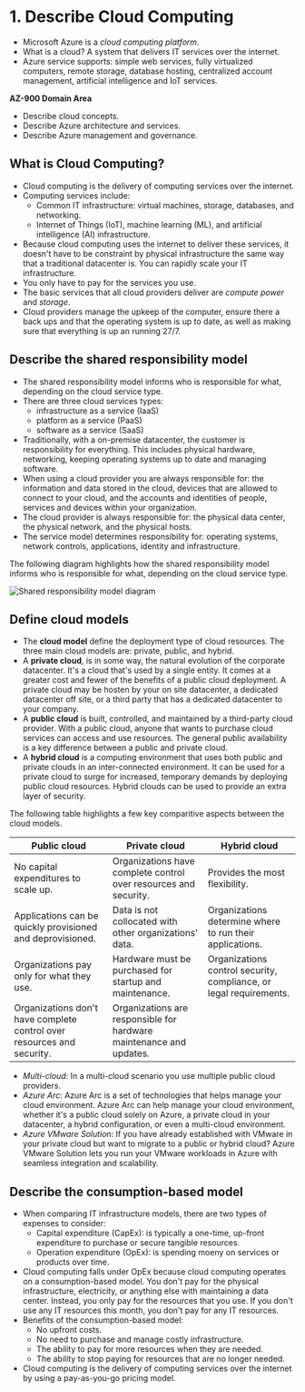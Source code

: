 # 1. Describe Cloud Computing

  * Microsoft Azure is a *cloud computing platform*.
  * What is a cloud? A system that delivers IT services over the internet.
  * Azure service supports: simple web services, fully virtualized computers, remote storage, database hosting, centralized account management, artificial intelligence and IoT services.

**AZ-900 Domain Area**

 * Describe cloud concepts.
 * Describe Azure architecture and services.
 * Describe Azure management and governance.

## What is Cloud Computing?

 * Cloud computing is the delivery of computing services over the internet.
 * Computing services include:
   * Common IT infrastructure: virtual machines, storage, databases, and networking.
   * Internet of Things (IoT), machine learning (ML), and artificial intelligence (AI) infrastructure.
 * Because cloud computing uses the internet to deliver these services, it doesn't have to be constraint by physical infrastructure the same way that a traditional datacenter is. You can rapidly scale your IT infrastructure.
 * You only have to pay for the services you use.
 * The basic services that all cloud providers deliver are *compute power* and *storage*.
 * Cloud providers manage the upkeep of the computer, ensure there a back ups and that the operating system is up to date, as well as making sure that everything is up an running 27/7.

## Describe the shared responsibility model

  * The shared responsibility model informs who is responsible for what, depending on the cloud service type.
  * There are three cloud services types:
    * infrastructure as a service (IaaS)
    * platform as a service (PaaS)
    * software as a service (SaaS)
  * Traditionally, with a on-premise datacenter, the customer is responsibility for everything. This includes physical hardware, networking, keeping operating systems up to date and managing software.
  * When using a cloud provider you are always responsible for: the information and data stored in the cloud, devices that are allowed to connect to your cloud, and the accounts and identities of people, services and devices within your organization.
  * The cloud provider is always responsible for: the physical data center, the physical network, and the physical hosts.
  * The service model determines responsibility for: operating systems, network controls, applications, identity and infrastructure.

The following diagram highlights how the shared responsibility model informs who is responsible for what, depending on the cloud service type.

![Shared responsibility model diagram](https://learn.microsoft.com/en-us/training/wwl-azure/describe-cloud-compute/media/shared-responsibility-b3829bfe.svg)

## Define cloud models

  * The **cloud model** define the deployment type of cloud resources. The three main cloud models are: private, public, and hybrid.
  * A **private cloud**, is in some way, the natural evolution of the corporate datacenter. It's a cloud that's used by a single entity. It comes at a greater cost and fewer of the benefits of a public cloud deployment. A private cloud may be hosten by your on site datacenter, a dedicated datacenter off site, or a third party that has a dedicated datacenter to your company.
  * A **public cloud** is built, controlled, and maintained by a third-party cloud provider. With a public cloud, anyone that wants to purchase cloud services can access and use resources. The general public availability is a key difference between a public and private cloud.
  * A **hybrid cloud** is a computing environment that uses both public and private clouds in an inter-connected environment. It can be used for a private cloud to surge for increased, temporary demands by deploying public cloud resources. Hybrid clouds can be used to provide an extra layer of security.

The following table highlights a few key comparitive aspects between the cloud models.

|Public cloud|Private cloud|Hybrid cloud|
|--|--|--|
|No capital expenditures to scale up.|Organizations have complete control over resources and security.|Provides the most flexibility.|
|Applications can be quickly provisioned and deprovisioned.|Data is not collocated with other organizations' data.|Organizations determine where to run their applications.|
|Organizations pay only for what they use.|Hardware must be purchased for startup and maintenance.|Organizations control security, compliance, or legal requirements.|
|Organizations don't have complete control over resources and security.|Organizations are responsible for hardware maintenance and updates.||

  * *Multi-cloud*: In a multi-cloud scenario you use multiple public cloud providers.
  * *Azure Arc*: Azure Arc is a set of technologies that helps manage your cloud environment. Azure Arc can help manage your cloud environment, whether it's a public cloud solely on Azure, a private cloud in your datacenter, a hybrid configuration, or even a multi-cloud environment.
  * *Azure VMware Solution*: If you have already established with VMware in your private cloud but want to migrate to a public or hybrid cloud? Azure VMware Solution lets you run your VMware workloads in Azure with seamless integration and scalability.

## Describe the consumption-based model

  * When comparing IT infrastructure models, there are two types of expenses to consider:
    * Capital expenditure (CapEx): is typically a one-time, up-front expenditure to purchase or secure tangible resources.
    * Operation expenditure (OpEx): is spending moeny on services or products over time.
  * Cloud computing falls under OpEx because cloud computing operates on a consumption-based model. You don't pay for the physical infrastructure, electricity, or anything else with maintaining a data center. Instead, you only pay for the resources that you use. If you don't use any IT resources this month, you don't pay for any IT resources.
 * Benefits of the consumption-based model:
   * No upfront costs.
   * No need to purchase and manage costly infrastructure.
   * The ability to pay for more resources when they are needed.
   * The ability to stop paying for resources that are no longer needed.
 * Cloud computing is the delivery of computing services over the internet by using a pay-as-you-go pricing model.